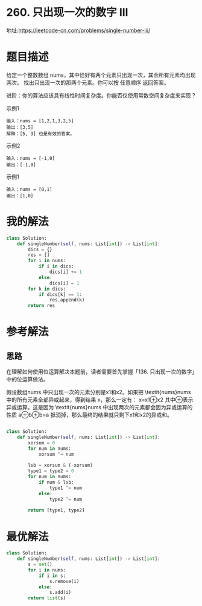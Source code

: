 # 260. 只出现一次的数字 III
地址:https://leetcode-cn.com/problems/single-number-iii/

# 题目描述
给定一个整数数组 nums，其中恰好有两个元素只出现一次，其余所有元素均出现两次。 找出只出现一次的那两个元素。你可以按 任意顺序 返回答案。

进阶：你的算法应该具有线性时间复杂度。你能否仅使用常数空间复杂度来实现？

示例1
```
输入：nums = [1,2,1,3,2,5]
输出：[3,5]
解释：[5, 3] 也是有效的答案。
```

示例2
```
输入：nums = [-1,0]
输出：[-1,0]
```

示例1
```
输入：nums = [0,1]
输出：[1,0]
```


# 我的解法
```python
class Solution:
    def singleNumber(self, nums: List[int]) -> List[int]:
        dics = {}
        res = []
        for i in nums:
            if i in dics:
                dics[i] += 1
            else:
                dics[i] = 1
        for k in dics:
            if dics[k] == 1:
                res.append(k)
        return res

```

# 参考解法

## 思路
在理解如何使用位运算解决本题前，读者需要首先掌握「136. 只出现一次的数字」中的位运算做法。

假设数组nums 中只出现一次的元素分别是x1和x2。如果把 \textit{nums}nums 中的所有元素全部异或起来，得到结果 x，那么一定有：
x=x1⊕x2
其中⊕表示异或运算。这是因为 \textit{nums}nums 中出现两次的元素都会因为异或运算的性质 a⊕b⊕b=a 抵消掉，那么最终的结果就只剩下x1和x2的异或和。

```python

class Solution:
    def singleNumber(self, nums: List[int]) -> List[int]:
        xorsum = 0
        for num in nums:
            xorsum ^= num
        
        lsb = xorsum & (-xorsum)
        type1 = type2 = 0
        for num in nums:
            if num & lsb:
                type1 ^= num
            else:
                type2 ^= num
        
        return [type1, type2]

```


# 最优解法
```python
class Solution:
    def singleNumber(self, nums: List[int]) -> List[int]:
        s = set()
        for i in nums:
            if i in s:
                s.remove(i)
            else:
                s.add(i)
        return list(s)

```
